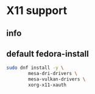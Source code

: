 # X11 support

## info

## default fedora-install
```sh
sudo dnf install -y \
        mesa-dri-drivers \
        mesa-vulkan-drivers \
        xorg-x11-xauth
```
